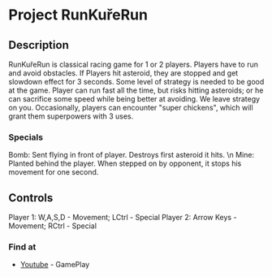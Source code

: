 # Project RunKuřeRun

## Description

RunKuřeRun is classical racing game for 1 or 2 players. Players have to run and avoid obstacles. 
If Players hit asteroid, they are stopped and get slowdown effect for 3 seconds. 
Some level of strategy is needed to be good at the game. 
Player can run fast all the time, but risks hitting asteroids; or he can sacrifice some speed while being better at avoiding. 
We leave strategy on you. Occasionally, players can encounter "super chickens", which will grant them superpowers with 3 uses.

### Specials

Bomb: Sent flying in front of player. Destroys first asteroid it hits. \n
Mine: Planted behind the player. When stepped on by opponent, it stops his movement for one second.

## Controls

Player 1: W,A,S,D - Movement; LCtrl - Special
Player 2: Arrow Keys - Movement; RCtrl - Special

### Find at

* [Youtube](https://www.youtube.com/watch?v=vNJnOfyhweo&t=11s) - GamePlay